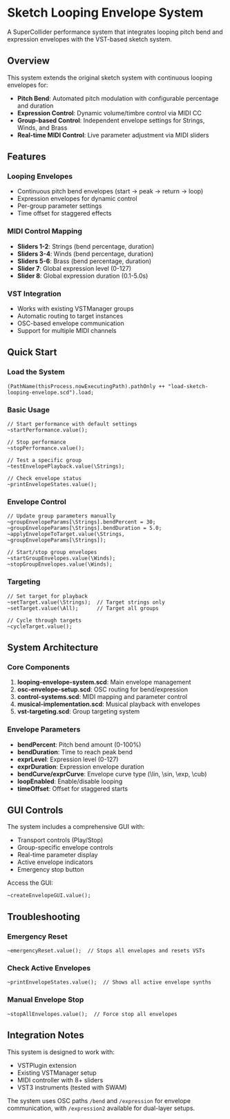 # Sketch Looping Envelope System

A SuperCollider performance system that integrates looping pitch bend and expression envelopes with the VST-based sketch system.

## Overview

This system extends the original sketch system with continuous looping envelopes for:
- **Pitch Bend**: Automated pitch modulation with configurable percentage and duration
- **Expression Control**: Dynamic volume/timbre control via MIDI CC
- **Group-based Control**: Independent envelope settings for Strings, Winds, and Brass
- **Real-time MIDI Control**: Live parameter adjustment via MIDI sliders

## Features

### Looping Envelopes
- Continuous pitch bend envelopes (start → peak → return → loop)
- Expression envelopes for dynamic control
- Per-group parameter settings
- Time offset for staggered effects

### MIDI Control Mapping
- **Sliders 1-2**: Strings (bend percentage, duration)
- **Sliders 3-4**: Winds (bend percentage, duration)  
- **Sliders 5-6**: Brass (bend percentage, duration)
- **Slider 7**: Global expression level (0-127)
- **Slider 8**: Global expression duration (0.1-5.0s)

### VST Integration
- Works with existing VSTManager groups
- Automatic routing to target instances
- OSC-based envelope communication
- Support for multiple MIDI channels

## Quick Start

### Load the System
```supercollider
(PathName(thisProcess.nowExecutingPath).pathOnly ++ "load-sketch-looping-envelope.scd").load;
```

### Basic Usage
```supercollider
// Start performance with default settings
~startPerformance.value();

// Stop performance
~stopPerformance.value();

// Test a specific group
~testEnvelopePlayback.value(\Strings);

// Check envelope status
~printEnvelopeStates.value();
```

### Envelope Control
```supercollider
// Update group parameters manually
~groupEnvelopeParams[\Strings].bendPercent = 30;
~groupEnvelopeParams[\Strings].bendDuration = 5.0;
~applyEnvelopeToTarget.value(\Strings, ~groupEnvelopeParams[\Strings]);

// Start/stop group envelopes
~startGroupEnvelopes.value(\Winds);
~stopGroupEnvelopes.value(\Winds);
```

### Targeting
```supercollider
// Set target for playback
~setTarget.value(\Strings);  // Target strings only
~setTarget.value(\All);      // Target all groups

// Cycle through targets
~cycleTarget.value();
```

## System Architecture

### Core Components
1. **looping-envelope-system.scd**: Main envelope management
2. **osc-envelope-setup.scd**: OSC routing for bend/expression
3. **control-systems.scd**: MIDI mapping and parameter control
4. **musical-implementation.scd**: Musical playback with envelopes
5. **vst-targeting.scd**: Group targeting system

### Envelope Parameters
- **bendPercent**: Pitch bend amount (0-100%)
- **bendDuration**: Time to reach peak bend
- **exprLevel**: Expression level (0-127)
- **exprDuration**: Expression envelope duration
- **bendCurve/exprCurve**: Envelope curve type (\lin, \sin, \exp, \cub)
- **loopEnabled**: Enable/disable looping
- **timeOffset**: Offset for staggered starts

## GUI Controls

The system includes a comprehensive GUI with:
- Transport controls (Play/Stop)
- Group-specific envelope controls
- Real-time parameter display
- Active envelope indicators
- Emergency stop button

Access the GUI:
```supercollider
~createEnvelopeGUI.value();
```

## Troubleshooting

### Emergency Reset
```supercollider
~emergencyReset.value();  // Stops all envelopes and resets VSTs
```

### Check Active Envelopes
```supercollider
~printEnvelopeStates.value();  // Shows all active envelope synths
```

### Manual Envelope Stop
```supercollider
~stopAllEnvelopes.value();  // Force stop all envelopes
```

## Integration Notes

This system is designed to work with:
- VSTPlugin extension
- Existing VSTManager setup
- MIDI controller with 8+ sliders
- VST3 instruments (tested with SWAM)

The system uses OSC paths `/bend` and `/expression` for envelope communication, with `/expression2` available for dual-layer setups.